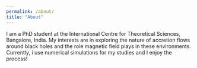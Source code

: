 ```yaml
---
permalink: /about/
title: "About"
---
```

I am a PhD student at the International Centre for Theoretical Sciences, Bangalore, India. My interests are in exploring the nature of accretion flows around black holes and the role magnetic field plays in these environments. Currently, i use numerical simulations for my studies and I enjoy the process!
